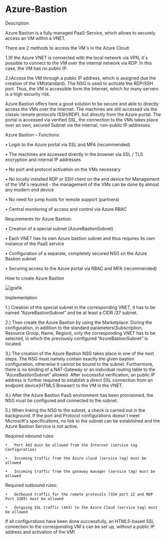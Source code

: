 # Azure-Bastion
Description

Azure Bastion is a fully managed PaaS-Service, which allows to securely access an VM within a VNET. 

There are 2 methods to access the VM`s in the Azure Cloud:

  1.)If the Azure VNET is connected with the local network via VPN, it`s possible to connect to the VM over the internal network via RDP. In this case, the VM has no   public IP.

  2.)Access the VM through a public IP address, which is assigned due the creation of the VM(standard). The NSG is used to activate the RDP/SSH port. Thus, the VM is   accessible form the Internet, which for many servers is a high security risk.

Azure Bastion offers here a good solution to be secure and able to directly access the VMs over the Internet. The machines are still accessed via the classic remote protocols (SSH/RDP), but directly from the Azure portal. The portal is accessed via verified SSL, the connection to the VMs takes place over an own, secured Subnet via the internal, non-public IP addresses.


Azure Bastion – Functions:

•	Login to the Azure portal via SSL and MFA (recommended) 

•	The machines are accessed directly in the browser via SSL / TLS encryption and internal IP addresses

•	No port and protocol activation on the VMs necessary

•	No locally installed RDP or SSH client on the end device for Management of the VM`s required - the management of the VMs can be done by almost any modern end device

•	No need for jump hosts for remote support (partners)

•	Central monitoring of access and control via Azure RBAC


Requirements for Azure Bastion:

•	Creation of a special subnet (AzureBastionSubnet)

•	Each VNET has its own Azure bastion subnet and thus requires its own instance of the PaaS service

•	Configuration of a separate, completely secured NSG on the Azure Bastion subnet 

•	Securing access to the Azure portal via RBAC and MFA (recommended) 


How to create Azure Bastion


![grafik](https://user-images.githubusercontent.com/97125784/148651474-a1cb7368-9dc0-4504-a126-82e9fbff823c.png)

Implementation

1.)	Creation of the special subnet in the corresponding VNET, it has to be named “AzureBastionSubnet” and be at least a CIDR /27 subnet.

2.)	Then create the Azure Bastion by using the Marketplace. During the configuration, in addition to the standard parameters(Subscription, Resource Group, Name, Region), only the corresponding VNET has to be selected, in which the previously configured “AzureBastionSubnet” is located.

3.)	The creation of the Azure Bastion NSG takes place in one of the next steps. The NSG must namely contain exactly the given bastion configuration, otherwise it cannot be bound to the subnet. Furthermore, there is no binding of a NAT-Gateway or an individual routing table to the “AzureBastionSubnet” allowed. After successful verification, an public IP address is further required to establish a direct SSL connection from an endpoint device(HTML5 Browser) to the VM in the VNET.

4.)	After the Azure Bastion PaaS environment has been provisioned, the NSG must be configured and connected to the subnet. 

5.)	When linking the NSG to the subnet, a check is carried out in the background. If the port and Protocol configurations doesn`t meet Microsoft's specifications, no link to the subnet can be established and the Azure Bastion Service is not active. 

Required inbound rules: 

    •	Port 443 must be allowed from the Internet (service tag Configuration)

    •	Incoming traffic from the Azure cloud (service tag) must be allowed

    •	Incoming traffic from the gateway manager (service tag) must be allowed 

Required outbound rules: 

    •	Outbound traffic for the remote protocols (SSH port 22 and RDP Port 3389) must be allowed

    •	Outgoing SSL traffic (443) to the Azure Cloud (service tag) must be allowed

If all configurations have been done successfully, an HTML5-based SSL connection to the corresponding VM`s can be set up, without a public IP address and activation of the VM!
